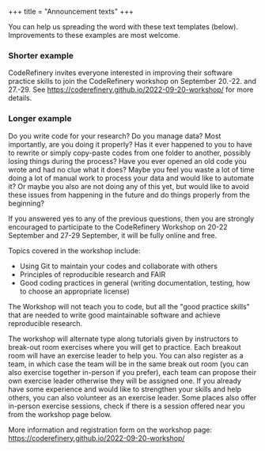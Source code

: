 +++
title = "Announcement texts"
+++

You can help us spreading the word with these text templates (below).
Improvements to these examples are most welcome.


### Shorter example

CodeRefinery invites everyone interested in improving their software practice
skills to join the CodeRefinery workshop on September 20.-22. and 27.-29.
See <https://coderefinery.github.io/2022-09-20-workshop/> for more details.


### Longer example

Do you write code for your research? Do you manage data? Most importantly, are
you doing it properly? Has it ever happened to you to have to rewrite or
simply copy-paste codes from one folder to another, possibly losing things
during the process? Have you ever opened an old code you wrote and had no clue
what it does? Maybe you feel you waste a lot of time doing a lot of manual
work to process your data and would like to automate it? Or maybe you also are
not doing any of this yet, but would like to avoid these issues from happening
in the future and do things properly from the beginning?

If you answered yes to any of the previous questions, then you are strongly
encouraged to participate to the CodeRefinery Workshop on 20-22 September and
27-29 September, it will be fully online and free.

Topics covered in the workshop include:
- Using Git to maintain your codes and collaborate with others
- Principles of reproducible research and FAIR
- Good coding practices in general (writing documentation, testing, how to
  choose an appropriate license)

The Workshop will not teach you to code, but all the "good practice skills" that are needed to write good maintainable software and achieve reproducible research.

The workshop will alternate type along tutorials given by instructors to
break-out room exercises where you will get to practice. Each breakout room
will have an exercise leader to help you. You can also register as a team, in
which case the team will be in the same break out room (you can also exercise
together in-person if you prefer), each team can propose their own exercise
leader otherwise they will be assigned one. If you already have some
experience and would like to strengthen your skills and help others, you can
also volunteer as an exercise leader. Some places also offer in-person
exercise sessions, check if there is a session offered near you from the
workshop page below.

More information and registration form on the workshop page: <https://coderefinery.github.io/2022-09-20-workshop/>
